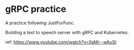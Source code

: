 # gRPC practice

A practice following JustForFunc.

Building a text to speech server with gRPC and Kubernetes.

ref: https://www.youtube.com/watch?v=XaMr--wAuSI

